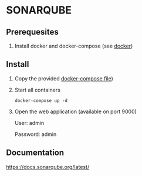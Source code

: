 # SONARQUBE

## Prerequesites

1. Install docker and docker-compose (see [docker](../docker))

## Install

1. Copy the provided [docker-compose file](docker-compose.yml))
1. Start all containers

   `docker-compose up -d`

1. Open the web application (available on port 9000)

   User: admin

   Password: admin

## Documentation

<https://docs.sonarqube.org/latest/>
